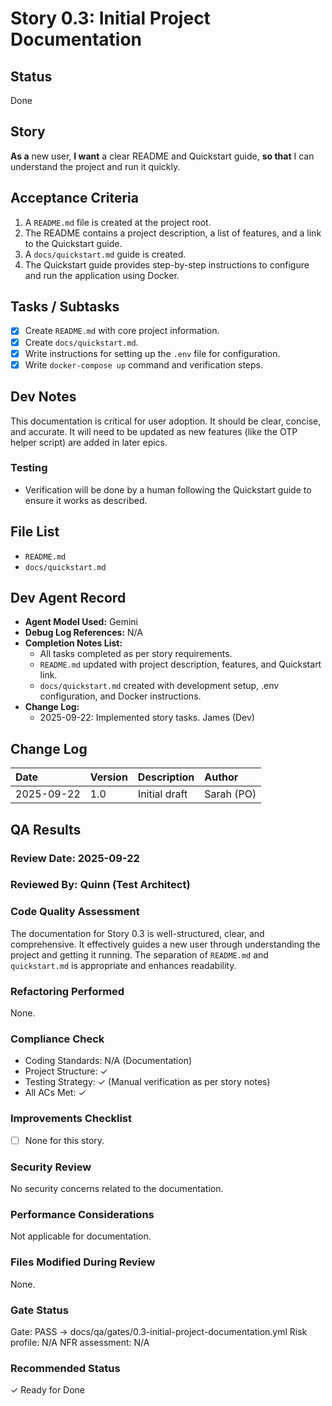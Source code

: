 # Story 0.3: Initial Project Documentation

## Status
Done

## Story
**As a** new user,
**I want** a clear README and Quickstart guide,
**so that** I can understand the project and run it quickly.

## Acceptance Criteria
1. A `README.md` file is created at the project root.
2. The README contains a project description, a list of features, and a link to the Quickstart guide.
3. A `docs/quickstart.md` guide is created.
4. The Quickstart guide provides step-by-step instructions to configure and run the application using Docker.

## Tasks / Subtasks
- [x] Create `README.md` with core project information.
- [x] Create `docs/quickstart.md`.
- [x] Write instructions for setting up the `.env` file for configuration.
- [x] Write `docker-compose up` command and verification steps.

## Dev Notes
This documentation is critical for user adoption. It should be clear, concise, and accurate. It will need to be updated as new features (like the OTP helper script) are added in later epics.

### Testing
- Verification will be done by a human following the Quickstart guide to ensure it works as described.

## File List
- `README.md`
- `docs/quickstart.md`

## Dev Agent Record
- **Agent Model Used:** Gemini
- **Debug Log References:** N/A
- **Completion Notes List:**
    - All tasks completed as per story requirements.
    - `README.md` updated with project description, features, and Quickstart link.
    - `docs/quickstart.md` created with development setup, .env configuration, and Docker instructions.
- **Change Log:**
    - 2025-09-22: Implemented story tasks. James (Dev)

## Change Log
| Date | Version | Description | Author |
| :--- | :--- | :--- | :--- |
| 2025-09-22 | 1.0 | Initial draft | Sarah (PO) |

## QA Results

### Review Date: 2025-09-22

### Reviewed By: Quinn (Test Architect)

### Code Quality Assessment

The documentation for Story 0.3 is well-structured, clear, and comprehensive. It effectively guides a new user through understanding the project and getting it running. The separation of `README.md` and `quickstart.md` is appropriate and enhances readability.

### Refactoring Performed

None.

### Compliance Check

- Coding Standards: N/A (Documentation)
- Project Structure: ✓
- Testing Strategy: ✓ (Manual verification as per story notes)
- All ACs Met: ✓

### Improvements Checklist

- [ ] None for this story.

### Security Review

No security concerns related to the documentation.

### Performance Considerations

Not applicable for documentation.

### Files Modified During Review

None.

### Gate Status

Gate: PASS → docs/qa/gates/0.3-initial-project-documentation.yml
Risk profile: N/A
NFR assessment: N/A

### Recommended Status

✓ Ready for Done

